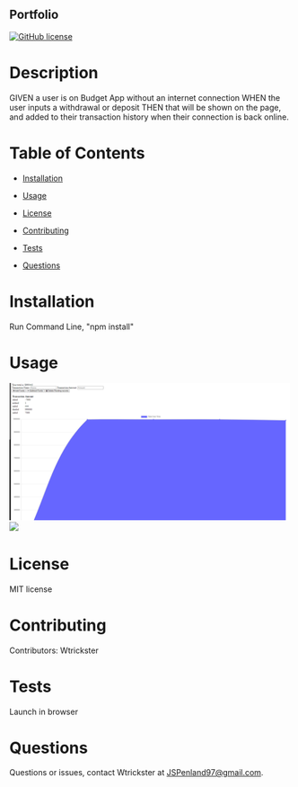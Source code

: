 ## Portfolio
[![GitHub license](https://img.shields.io/badge/license-MIT-blue.svg)](https://github.com/Wtrickser/BudgetTrackers)

# Description

GIVEN a user is on Budget App without an internet connection
WHEN the user inputs a withdrawal or deposit
THEN that will be shown on the page, and added to their transaction history when their connection is back online.

# Table of Contents 

* [Installation](#installation)

* [Usage](#usage)

* [License](#license)

* [Contributing](#contributing)

* [Tests](#tests)

* [Questions](#questions)


# Installation

Run Command Line, "npm install"

# Usage

<img src = Pic1.png width=500>

<img src = Pic2.png width=500>

# License

MIT license

# Contributing

​Contributors: Wtrickster

# Tests

Launch in browser

# Questions

Questions or issues, contact Wtrickster at JSPenland97@gmail.com.